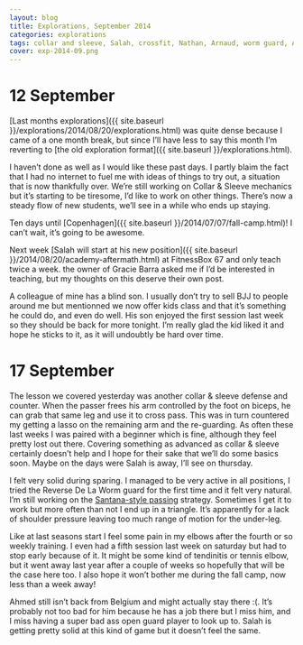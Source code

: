 ```yaml
---
layout: blog
title: Explorations, September 2014
categories: explorations
tags: collar and sleeve, Salah, crossfit, Nathan, Arnaud, worm guard, Ahmed
cover: exp-2014-09.png
---
```

# 12 September
[Last months explorations]({{ site.baseurl }}/explorations/2014/08/20/explorations.html) was quite dense because I came of a one month break, but since I’ll have less to say this month I’m reverting to [the old exploration format]({{ site.baseurl }}/explorations.html).

I haven’t done as well as I would like these past days. I partly blaim the fact that I had no internet to fuel me with ideas of things to try out, a situation that is now thankfully over. We’re still working on Collar & Sleeve mechanics but it’s starting to be tiresome, I’d like to work on other things. There’s now a steady flow of new students, we’ll see in a while who ends up staying.

Ten days until [Copenhagen]({{ site.baseurl }}/2014/07/07/fall-camp.html)! I can’t wait, it’s going to be awesome.

Next week [Salah will start at his new position]({{ site.baseurl }}/2014/08/20/academy-aftermath.html) at FitnessBox 67 and only teach twice a week. the owner of Gracie Barra asked me if I’d be interested in teaching, but my thoughts on this deserve their own post.

A colleague of mine has a blind son. I usually don’t try to sell BJJ to people around me but mentionned we now offer kids class and that it’s something he could do, and even do well. His son enjoyed the first session last week so they should be back for more tonight. I’m really glad the kid liked it and hope he sticks to it, as it will undoubtly be hard over time.

# 17 September
The lesson we covered yesterday was another collar & sleeve defense and counter. When the passer frees his arm controlled by the foot on biceps, he can grab that same leg and use it to cross pass. This was in turn countered my getting a lasso on the remaining arm and the re-guarding. As often these last weeks I was paired with a beginner which is fine, although they feel pretty lost out there. Covering something as advanced as collar & sleeve certainly doesn’t help and I hope for their sake that we’ll do some basics soon. Maybe on the days were Salah is away, I’ll see on thursday.

I felt very solid during sparing. I managed to be very active in all positions, I tried the Reverse De La Worm guard for the first time and it felt very natural. I’m still working on the [Santana-style passing](https://www.youtube.com/watch?v=wujuSIjshSw) strategy. Sometimes I get it to work but more often than not I end up in a triangle. It’s apparently for a lack of shoulder pressure leaving too much range of motion for the under-leg.

Like at last seasons start I feel some pain in my elbows after the fourth or so weekly training. I even had a fifth session last week on saturday but had to stop early because of it. It might be some kind of tendinitis or tennis elbow, but it went away last year after a couple of weeks so hopefully that will be the case here too. I also hope it won’t bother me during the fall camp, now less than a week away!

Ahmed still isn’t back from Belgium and might actually stay there :(. It’s probably not too bad for him because he has a job there but I miss him, and I miss having a super bad ass open guard player to look up to. Salah is getting pretty solid at this kind of game but it doesn’t feel the same.